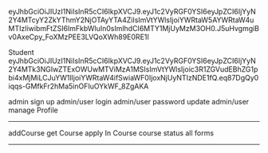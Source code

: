 eyJhbGciOiJIUzI1NiIsInR5cCI6IkpXVCJ9.eyJ1c2VyRGF0YSI6eyJpZCI6IjYyN2Y4MTcyY2ZkYThmY2NjOTAyYTA4ZiIsImVtYWlsIjoiYWRtaW5AYWRtaW4uMTIzIiwibmFtZSI6ImFkbWluIn0sImlhdCI6MTY1MjUyMzM3OH0.J5uHvgmgiBv0AxeCpy_FoXMzPEE3LVQoXWh89E0RE1I

Student
eyJhbGciOiJIUzI1NiIsInR5cCI6IkpXVCJ9.eyJ1c2VyRGF0YSI6eyJpZCI6IjYyN2Y4MTk3NGIwZTExOWUwMTViMzA1MSIsImVtYWlsIjoic3R1ZGVudEBhZG1pbi4xMjMiLCJuYW1lIjoiYWRtaW4ifSwiaWF0IjoxNjUyNTIzNDE1fQ.eq87DgQy0iqqs-GMfkFr2hMa5inOFIuOYkWF_8ZgAKA

admin sign up
admin/user login
admin/user password update
admin/user manage Profile

---

addCourse
get Course
apply In Course
course status
all forms

---
